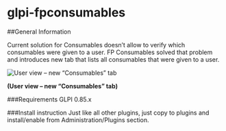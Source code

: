 # glpi-fpconsumables

##General Information

Current solution for Consumables doesn’t allow to verify which consumables were given to a user. FP Consumables solved that problem and introduces new tab that lists all consumables that were given to a user.

![User view – new “Consumables” tab](https://cloud.githubusercontent.com/assets/3634020/8589126/f02a85a4-2612-11e5-8b1e-b143f8313426.png)

**(User view – new “Consumables” tab)**

###Requirements
GLPI 0.85.x

###Install instruction
Just like all other plugins, just copy to plugins and install/enable from Administration/Plugins section.
